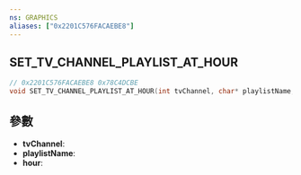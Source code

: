 ```yaml
---
ns: GRAPHICS
aliases: ["0x2201C576FACAEBE8"]
---
```

## SET_TV_CHANNEL_PLAYLIST_AT_HOUR

```c
// 0x2201C576FACAEBE8 0x78C4DCBE
void SET_TV_CHANNEL_PLAYLIST_AT_HOUR(int tvChannel, char* playlistName, int hour);
```


## 參數
* **tvChannel**: 
* **playlistName**: 
* **hour**: 

